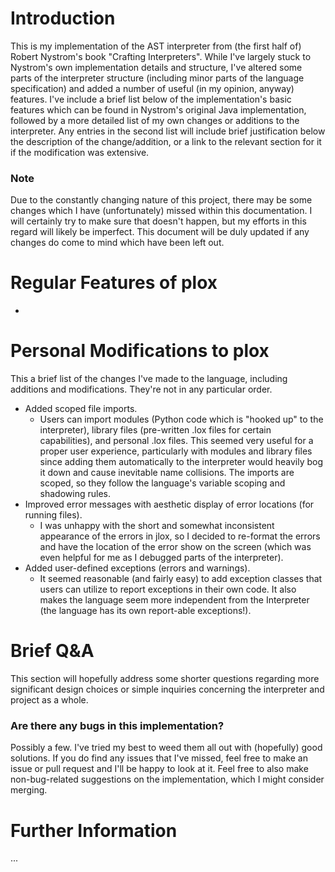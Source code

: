 # Introduction
This is my implementation of the AST interpreter from (the first half of) Robert Nystrom's book "Crafting Interpreters". While I've largely stuck to Nystrom's own implementation details and structure, I've altered some parts of the interpreter structure (including minor parts of the language specification) and added a number of useful (in my opinion, anyway) features.
I've include a brief list below of the implementation's basic features which can be found in Nystrom's original Java implementation, followed by a more detailed list of my own changes or additions to the interpreter. Any entries in the second list will include brief justification below the description of the change/addition, or a link to the relevant section for it if the modification was extensive.
### Note
Due to the constantly changing nature of this project, there may be some changes which I have (unfortunately) missed within this documentation. I will certainly try to make sure that doesn't happen, but my efforts in this regard will likely be imperfect. This document will be duly updated if any changes do come to mind which have been left out.

# Regular Features of plox
* 

# Personal Modifications to plox
This a brief list of the changes I've made to the language, including additions and modifications. They're not in any particular order.
* Added scoped file imports.
    * Users can import modules (Python code which is "hooked up" to the interpreter), library files (pre-written .lox files for certain capabilities), and personal .lox files. This seemed very useful for a proper user experience, particularly with modules and library files since adding them automatically to the interpreter would heavily bog it down and cause inevitable name collisions. The imports are scoped, so they follow the language's variable scoping and shadowing rules.
* Improved error messages with aesthetic display of error locations (for running files).
    * I was unhappy with the short and somewhat inconsistent appearance of the errors in jlox, so I decided to re-format the errors and have the location of the error show on the screen (which was even helpful for me as I debugged parts of the interpreter).
* Added user-defined exceptions (errors and warnings).
    * It seemed reasonable (and fairly easy) to add exception classes that users can utilize to report exceptions in their own code. It also makes the language seem more independent from the Interpreter (the language has its own report-able exceptions!).

# Brief Q&A
This section will hopefully address some shorter questions regarding more significant design choices or simple inquiries concerning the interpreter and project as a whole.

### Are there any bugs in this implementation?
Possibly a few. I've tried my best to weed them all out with (hopefully) good solutions. If you do find any issues that I've missed, feel free to make an issue or pull request and I'll be happy to look at it. Feel free to also make non-bug-related suggestions on the implementation, which I might consider merging.

# Further Information
...